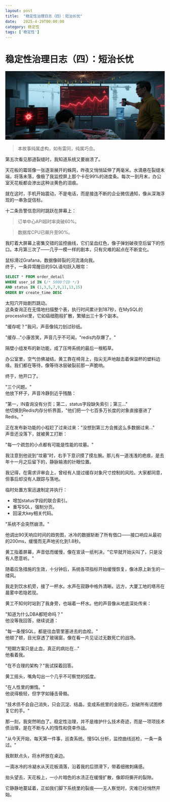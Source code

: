```yaml
---
layout: post
title:  "稳定性治理日志（四）：短治长忧"
date:   2025-4-29T00:00:00
category: 稳定性
tags: ['稳定性']
---
```


# 稳定性治理日志（四）：短治长忧

![](/assets/20250429.png)

> 本故事纯属虚构，如有雷同，纯属巧合。

第五次看见那道裂缝时，我知道系统又要崩溃了。

天花板的霉斑像一张逐渐展开的蛛网，昨夜又悄悄延伸了两毫米。水滴悬在裂缝末端，将落未落，像极了我监控屏上那个卡在99%的进度条。每次一到月末，办公室天花板都会渗出这种淡黄色的泪痕。

就在这时，手机开始震动，不是电话，而是接连不断的企业微信通知，像从深海浮现的一串急促信标。

十二条告警信息同时跳跃在屏幕上：

> 订单中心API超时率突破60%。

> 数据库CPU已飙升至90%。

我盯着大屏幕上密集交错的监控曲线，它们呈血红色，像子弹划破夜空后留下的伤口。本月第三次了——几乎一模一样的剧本，只有灾难的起点在不断变化。

鼠标滑过Grafana，数据像碎裂的河流涌向我。  
终于，一条异常醒目的SQL语句跃入眼帘：

```sql
SELECT * FROM order_detail 
WHERE user_id IN (/* 5000个ID */) 
AND status IN (1,3,5,7,9,11,13,15) 
ORDER BY create_time DESC
```

太阳穴开始剧烈跳动。  
这条查询正在无情地扫描整个表，执行时间累计到187秒，在MySQL的processlist里，它如癌细胞般扩散，繁殖出三十多个副本。

"缓存呢？"我问，声音像钝刀划过砂纸。

"缓存..."小康苦笑，声音几乎不可闻，"redis内存爆了。"

隔壁小组发布的新功能，成了压垮系统的最后一根稻草。

办公室里，空气仿佛凝结。黄工靠在椅背上，指尖无声地敲击着保温杯的塑料边缘。我们都在等待，像等待冰层破裂前那一声脆响。

终于，他开口了。

"三个问题。"  
他放下杯子，声音冷静到近乎残酷：

"第一，IN查询没有分页；第二，status字段缺失索引；第三..."  
他切换到Redis内存分析界面，"他们把一个七百多万长度的对象直接塞进了Redis。"

正在发布新功能的小程赶了过来过来："没想到第三方会推这么多数据过来..."  
声音还没落下，就被黄工打断：

"每一个疏忽的小点都有可能是性能的坟墓。"  

我注意到他说到“坟墓”时，右手下意识摸了摸左腕。那儿有一道浅浅的疤痕，是去年十一月之后留下的，静脉输液的针眼位置。

我记得，在需求评审会上，曾经有人提过缓存对象尺寸控制的风险。大家都同意，但事后却没有人跟踪与落地。

临时处置方案迅速制定并执行：

- 增加status字段的联合索引。
- 重写SQL，强制分页。
- 回滚大key相关代码。

"系统不会突然崩溃。"  

他调出90天响应时间的趋势图，冰冷的数据斩断了所有借口——接口响应从最初的200ms，缓慢而无声地劣化到1.8秒。

黄工指着屏幕，声音低而缓慢，像在宣读一纸判决，"它早就开始尖叫了，只是没有人愿意听。"

随着应急措施的生效，十分钟后，系统各项指标开始缓慢恢复，像冰原上新生的一缕风。

我走到饮水机旁，接了一杯水。水声在寂静中格外清晰。远方，大厦工地的塔吊在晨雾中若隐若现。

黄工不知何时站到了我身旁，也端着一杯水。他的声音像从地底深处传来：

"知道为什么DBA都短命吗？"  
他没等我回答，继续说道：

"每一条慢SQL，都是往血管里塞进去的血栓。"  
他顿了顿，目光穿透了玻璃窗，像在看一片见证过无数死亡的战场。

"短期方案只是止血，真正的病灶在..."  
他看着我。

"在不合理的架构？"我试探着回答。

黄工摇头，嘴角勾出一个几乎不可察觉的弧度。

"在人性里的懒惰。"  
他说得极轻，但字字如锤击骨骼。

"技术债不会自己消失，只会沉淀、结晶，变成系统里的金刚石，划破所有试图修复它的手。"

那一刻，我突然明白了。稳定性治理，并不是维护什么技术奇迹，而是一项项技术债治理，是在不断与人的惰性和侥幸作战。

"从今天开始，每天第一件事，巡查系统。慢SQL分析，监控曲线巡检，一条一条过。"

我默默点头，将水杯放在桌边。

一滴冰冷的冷凝水从天花板滴落，沿着我的后颈滑下，带着细微刺痛感。

抬头望去，天花板上，一小片暗色的水渍正在缓慢扩散，像即将撕开的裂隙。

它静静地蔓延着，正如我们脚下系统里的裂痕——无人察觉时，灾难已经悄然开始。

